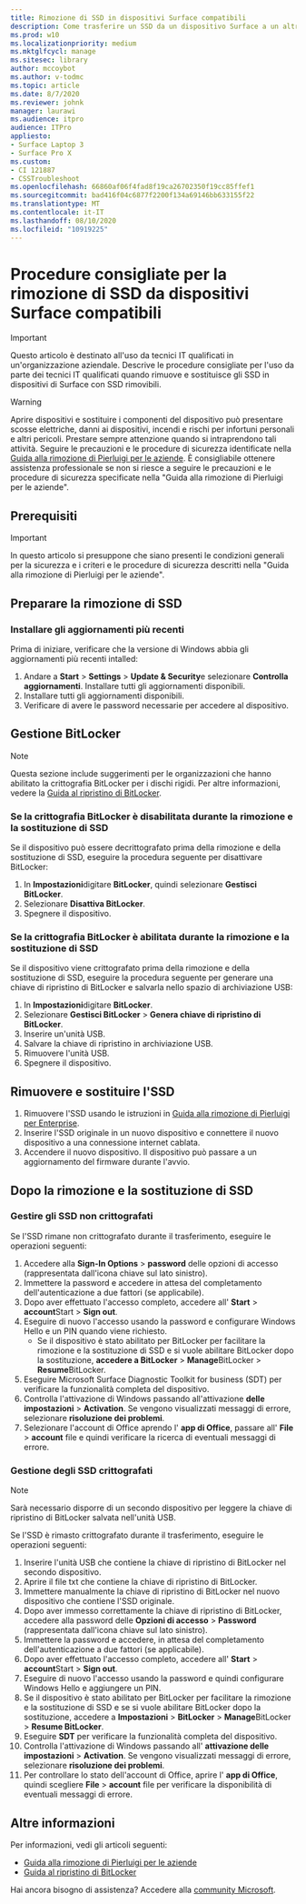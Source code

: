```yaml
---
title: Rimozione di SSD in dispositivi Surface compatibili
description: Come trasferire un SSD da un dispositivo Surface a un altro.
ms.prod: w10
ms.localizationpriority: medium
ms.mktglfcycl: manage
ms.sitesec: library
author: mccoybot
ms.author: v-todmc
ms.topic: article
ms.date: 8/7/2020
ms.reviewer: johnk
manager: laurawi
ms.audience: itpro
audience: ITPro
appliesto:
- Surface Laptop 3
- Surface Pro X
ms.custom:
- CI 121887
- CSSTroubleshoot
ms.openlocfilehash: 66860af06f4fad8f19ca26702350f19cc85ffef1
ms.sourcegitcommit: bad416f04c6877f2200f134a69146bb633155f22
ms.translationtype: MT
ms.contentlocale: it-IT
ms.lasthandoff: 08/10/2020
ms.locfileid: "10919225"
---
```

# Procedure consigliate per la rimozione di SSD da dispositivi Surface compatibili

> [!IMPORTANT]
> Questo articolo è destinato all'uso da tecnici IT qualificati in un'organizzazione aziendale. Descrive le procedure consigliate per l'uso da parte dei tecnici IT qualificati quando rimuove e sostituisce gli SSD in dispositivi di Surface con SSD rimovibili. 

> [!WARNING]
> Aprire dispositivi e sostituire i componenti del dispositivo può presentare scosse elettriche, danni ai dispositivi, incendi e rischi per infortuni personali e altri pericoli.  Prestare sempre attenzione quando si intraprendono tali attività. Seguire le precauzioni e le procedure di sicurezza identificate nella [Guida alla rimozione di Pierluigi per le aziende](https://www.microsoft.com/download/100440). È consigliabile ottenere assistenza professionale se non si riesce a seguire le precauzioni e le procedure di sicurezza specificate nella "Guida alla rimozione di Pierluigi per le aziende".

## Prerequisiti

> [!IMPORTANT]
> In questo articolo si presuppone che siano presenti le condizioni generali per la sicurezza e i criteri e le procedure di sicurezza descritti nella "Guida alla rimozione di Pierluigi per le aziende".

## Preparare la rimozione di SSD 

### Installare gli aggiornamenti più recenti 

Prima di iniziare, verificare che la versione di Windows abbia gli aggiornamenti più recenti intalled:

1.  Andare a **Start**  >  **Settings**  >  **Update & Security**e selezionare **Controlla aggiornamenti**. Installare tutti gli aggiornamenti disponibili. 
2. Installare tutti gli aggiornamenti disponibili.
3. Verificare di avere le password necessarie per accedere al dispositivo.  
 
## Gestione BitLocker 

> [!NOTE]
> Questa sezione include suggerimenti per le organizzazioni che hanno abilitato la crittografia BitLocker per i dischi rigidi. Per altre informazioni, vedere la [Guida al ripristino di BitLocker](https://docs.microsoft.com/windows/security/information-protection/bitlocker/bitlocker-recovery-guide-plan). 

### Se la crittografia BitLocker è disabilitata durante la rimozione e la sostituzione di SSD

Se il dispositivo può essere decrittografato prima della rimozione e della sostituzione di SSD, eseguire la procedura seguente per disattivare BitLocker:

1.  In **Impostazioni**digitare **BitLocker**, quindi selezionare **Gestisci BitLocker**. 
2.  Selezionare **Disattiva BitLocker**. 
3.  Spegnere il dispositivo. 

### Se la crittografia BitLocker è abilitata durante la rimozione e la sostituzione di SSD

Se il dispositivo viene crittografato prima della rimozione e della sostituzione di SSD, eseguire la procedura seguente per generare una chiave di ripristino di BitLocker e salvarla nello spazio di archiviazione USB:

1.  In **Impostazioni**digitare **BitLocker**.
2. Selezionare **Gestisci BitLocker**  > **Genera chiave di ripristino di BitLocker**.
2.  Inserire un'unità USB. 
3.  Salvare la chiave di ripristino in archiviazione USB.  
4.  Rimuovere l'unità USB.  
5.  Spegnere il dispositivo. 

## Rimuovere e sostituire l'SSD 

1.  Rimuovere l'SSD usando le istruzioni in [Guida alla rimozione di Pierluigi per Enterprise](https://www.microsoft.com/download/100440). 
2. Inserire l'SSD originale in un nuovo dispositivo e connettere il nuovo dispositivo a una connessione internet cablata.
2.  Accendere il nuovo dispositivo. Il dispositivo può passare a un aggiornamento del firmware durante l'avvio.  
 
## Dopo la rimozione e la sostituzione di SSD

### Gestire gli SSD non crittografati 

Se l'SSD rimane non crittografato durante il trasferimento, eseguire le operazioni seguenti: 

1.  Accedere alla **Sign-In Options**  >  **password** delle opzioni di accesso (rappresentata dall'icona chiave sul lato sinistro).  
2.  Immettere la password e accedere in attesa del completamento dell'autenticazione a due fattori (se applicabile).
3.  Dopo aver effettuato l'accesso completo, accedere all' **Start**  >  **account**Start  >  **Sign out**.  
4.  Eseguire di nuovo l'accesso usando la password e configurare Windows Hello e un PIN quando viene richiesto. 
    - Se il dispositivo è stato abilitato per BitLocker per facilitare la rimozione e la sostituzione di SSD e si vuole abilitare BitLocker dopo la sostituzione, **accedere a BitLocker**  >  **Manage**BitLocker  >  **Resume**BitLocker.  
6.  Eseguire Microsoft Surface Diagnostic Toolkit for business (SDT) per verificare la funzionalità completa del dispositivo.  
7.  Controlla l'attivazione di Windows passando all'attivazione **delle impostazioni**  >  **Activation**.  Se vengono visualizzati messaggi di errore, selezionare **risoluzione dei problemi**. 
8.  Selezionare l'account di Office aprendo l' **app di Office**, passare all' **File**  >  **account** file e quindi verificare la ricerca di eventuali messaggi di errore.  

### Gestione degli SSD crittografati 

> [!NOTE]
> Sarà necessario disporre di un secondo dispositivo per leggere la chiave di ripristino di BitLocker salvata nell'unità USB. 

Se l'SSD è rimasto crittografato durante il trasferimento, eseguire le operazioni seguenti:

1.  Inserire l'unità USB che contiene la chiave di ripristino di BitLocker nel secondo dispositivo. 
2.  Aprire il file txt che contiene la chiave di ripristino di BitLocker. 
3.  Immettere manualmente la chiave di ripristino di BitLocker nel nuovo dispositivo che contiene l'SSD originale.  
4.  Dopo aver immesso correttamente la chiave di ripristino di BitLocker, accedere alla password delle **Opzioni di accesso**  >  **Password** (rappresentata dall'icona chiave sul lato sinistro).  
5.  Immettere la password e accedere, in attesa del completamento dell'autenticazione a due fattori (se applicabile).
6.  Dopo aver effettuato l'accesso completo, accedere all' **Start**  >  **account**Start  >  **Sign out**.  
7.  Eseguire di nuovo l'accesso usando la password e quindi configurare Windows Hello e aggiungere un PIN. 
8.  Se il dispositivo è stato abilitato per BitLocker per facilitare la rimozione e la sostituzione di SSD e se si vuole abilitare BitLocker dopo la sostituzione, accedere a **Impostazioni**  >  **BitLocker**  >  **Manage**BitLocker  >  **Resume BitLocker**.  
9.  Eseguire **SDT** per verificare la funzionalità completa del dispositivo.  
10. Controlla l'attivazione di Windows passando all' **attivazione delle impostazioni**  >  **Activation**.  Se vengono visualizzati messaggi di errore, selezionare **risoluzione dei problemi**.
11. Per controllare lo stato dell'account di Office, aprire l' **app di Office**, quindi scegliere **File**  >  **account** file per verificare la disponibilità di eventuali messaggi di errore.

## Altre informazioni 

Per informazioni, vedi gli articoli seguenti:

- [Guida alla rimozione di Pierluigi per le aziende](https://www.microsoft.com/download/100440)
- [Guida al ripristino di BitLocker](https://docs.microsoft.com/windows/security/information-protection/bitlocker/bitlocker-recovery-guide-plan)

Hai ancora bisogno di assistenza? Accedere alla [community Microsoft](https://answers.microsoft.com/).